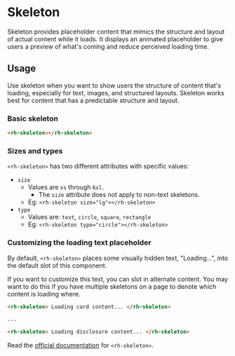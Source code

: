 # Skeleton

Skeleton provides placeholder content that mimics the structure and layout of actual content while it loads. It displays an animated placeholder to give users a preview of what's coming and reduce perceived loading time.

## Usage

Use skeleton when you want to show users the structure of content that's loading, especially for text, images, and structured layouts. Skeleton works best for content that has a predictable structure and layout.

### Basic skeleton

```html
<rh-skeleton></rh-skeleton>
```

### Sizes and types

`<rh-skeleton>` has two different attributes with specific values:

- `size`
  - Values are `xs` through `6xl`.
    - The `size` attribute does not apply to non-text skeletons.
  - Eg: `<rh-skeleton size="lg"></rh-skeleton>`
- `type`
  - Values are: `text`, `circle`, `square`, `rectangle`
  - Eg: `<rh-skeleton type="circle"></rh-skeleton>`

### Customizing the loading text placeholder

By default, `<rh-skeleton>` places some visually hidden text, "Loading...", into the default slot of this component.

If you want to customize this text, you can slot in alternate content. You may want to do this if you have multiple skeletons on a page to denote which content is loading where.

```html
<rh-skeleton> Loading card content... </rh-skeleton>

...

<rh-skeleton> Loading disclosure content... </rh-skeleton>
```

Read the [official documentation](https://ux.redhat.com/elements/skeleton/) for `<rh-skeleton>`.
